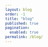 ```yaml
---
layout: blog
order: -1
title: "blog"
published: true
pagination:
  enabled: true
permalink: /blog/
---
```


<!-- There is no need to put anything here -->
